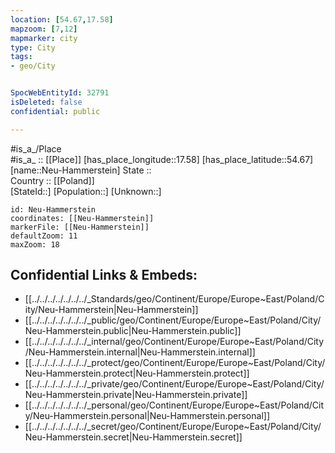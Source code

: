 ```yaml
---
location: [54.67,17.58] 
mapzoom: [7,12] 
mapmarker: city 
type: City
tags:
- geo/City


SpocWebEntityId: 32791
isDeleted: false
confidential: public

---
```

#is_a_/Place  
#is_a_ :: [[Place]] 
[has_place_longitude::17.58] 
[has_place_latitude::54.67] 
[name::Neu-Hammerstein] 
State ::  
Country :: [[Poland]]  
[StateId::] 
[Population::] 
[Unknown::] 


```leaflet
id: Neu-Hammerstein
coordinates: [[Neu-Hammerstein]] 
markerFile: [[Neu-Hammerstein]] 
defaultZoom: 11 
maxZoom: 18
```


## Confidential Links & Embeds: 
- [[../../../../../../../_Standards/geo/Continent/Europe/Europe~East/Poland/City/Neu-Hammerstein|Neu-Hammerstein]] 
- [[../../../../../../../_public/geo/Continent/Europe/Europe~East/Poland/City/Neu-Hammerstein.public|Neu-Hammerstein.public]] 
- [[../../../../../../../_internal/geo/Continent/Europe/Europe~East/Poland/City/Neu-Hammerstein.internal|Neu-Hammerstein.internal]] 
- [[../../../../../../../_protect/geo/Continent/Europe/Europe~East/Poland/City/Neu-Hammerstein.protect|Neu-Hammerstein.protect]] 
- [[../../../../../../../_private/geo/Continent/Europe/Europe~East/Poland/City/Neu-Hammerstein.private|Neu-Hammerstein.private]] 
- [[../../../../../../../_personal/geo/Continent/Europe/Europe~East/Poland/City/Neu-Hammerstein.personal|Neu-Hammerstein.personal]] 
- [[../../../../../../../_secret/geo/Continent/Europe/Europe~East/Poland/City/Neu-Hammerstein.secret|Neu-Hammerstein.secret]] 
